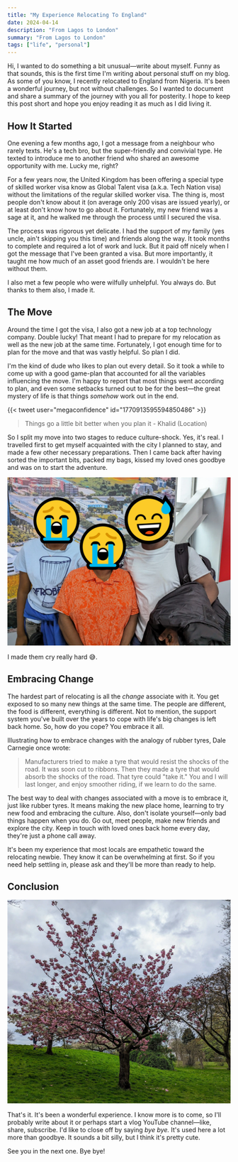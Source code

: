 ```yaml
---
title: "My Experience Relocating To England"
date: 2024-04-14
description: "From Lagos to London"
summary: "From Lagos to London"
tags: ["life", "personal"]
---
```


Hi, I wanted to do something a bit unusual—write about myself. Funny as that sounds, this is the first time I'm writing about personal stuff on my blog. As some of you know, I recently relocated to England from Nigeria. It's been a wonderful journey, but not without challenges. So I wanted to document and share a summary of the journey with you all for posterity. I hope to keep this post short and hope you enjoy reading it as much as I did living it.

## How It Started

One evening a few months ago, I got a message from a neighbour who rarely texts. He's a tech bro, but the super-friendly and convivial type. He texted to introduce me to another friend who shared an awesome opportunity with me. Lucky me, right?

For a few years now, the United Kingdom has been offering a special type of skilled worker visa know as Global Talent visa (a.k.a. Tech Nation visa) without the limitations of the regular skilled worker visa. The thing is, most people don't know about it (on average only 200 visas are issued yearly), or at least don't know how to go about it. Fortunately, my new friend was a sage at it, and he walked me through the process until I secured the visa.

The process was rigorous yet delicate. I had the support of my family (yes uncle, ain't skipping you this time) and friends along the way. It took months to complete and required a lot of work and luck. But it paid off nicely when I got the message that I've been granted a visa. But more importantly, it taught me how much of an asset good friends are. I wouldn't be here without them.

I also met a few people who were wilfully unhelpful. You always do. But thanks to them also, I made it.

## The Move

Around the time I got the visa, I also got a new job at a top technology company. Double lucky! That meant I had to prepare for my relocation as well as the new job at the same time. Fortunately, I got enough time for to plan for the move and that was vastly helpful. So plan I did.

I'm the kind of dude who likes to plan out every detail. So it took a while to come up with a good game-plan that accounted for all the variables influencing the move. I'm happy to report that most things went according to plan, and even some setbacks turned out to be for the best—the great mystery of life is that things _somehow_ work out in the end.

{{< tweet user="megaconfidence" id="1770913595594850486" >}}

> Things go a little bit better when you plan it - Khalid (Location)

So I split my move into two stages to reduce culture-shock. Yes, it's real. I travelled first to get myself acquainted with the city I planned to stay, and made a few other necessary preparations. Then I came back after having sorted the important bits, packed my bags, kissed my loved ones goodbye and was on to start the adventure.

![Saying good bye to my family](./images/family.webp)

I made them cry really hard 😅.

## Embracing Change

The hardest part of relocating is all the _change_ associate with it. You get exposed to so many new things at the same time. The people are different, the food is different, everything is different. Not to mention, the support system you've built over the years to cope with life's big changes is left back home. So, how do you cope? You embrace it all.

Illustrating how to embrace changes with the analogy of rubber tyres, Dale Carnegie once wrote:

> Manufacturers tried to make a tyre that would resist the shocks of the road. It was soon cut to ribbons. Then they made a tyre that would absorb the shocks of the road. That tyre could "take it." You and I will last longer, and enjoy smoother riding, if we learn to do the same.

The best way to deal with changes associated with a move is to embrace it, just like rubber tyres. It means making the new place home, learning to try new food and embracing the culture. Also, don't isolate yourself—only bad things happen when you do. Go out, meet people, make new friends and explore the city. Keep in touch with loved ones back home every day, they're just a phone call away.

It's been my experience that most locals are empathetic toward the relocating newbie. They know it can be overwhelming at first. So if you need help settling in, please ask and they'll be more than ready to help.

## Conclusion

![Flower of hope](./images/flower.webp)

That's it. It's been a wonderful experience. I know more is to come, so I'll probably write about it or perhaps start a vlog YouTube channel—like, share, subscribe. I'd like to close off by saying _bye bye._ It's used here a lot more than goodbye. It sounds a bit silly, but I think it's pretty cute.

See you in the next one. Bye bye!
